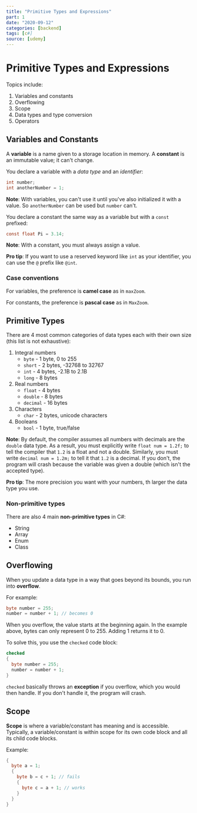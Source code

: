 ```yaml
---
title: "Primitive Types and Expressions"
part: 1
date: "2020-09-12"
categories: [backend]
tags: [c#]
source: [udemy]
---
```


# Primitive Types and Expressions

Topics include:

1. Variables and constants
2. Overflowing
3. Scope
4. Data types and type conversion
5. Operators

## Variables and Constants

A **variable** is a name given to a storage location in memory. A **constant** is an immutable value; it can't change.

You declare a variable with a _data type_ and an _identifier_:

```cs
int number;
int anotherNumber = 1;
```

**Note**: With variables, you can't use it until you've also initialized it with a value. So `anotherNumber` can be used but `number` can't.

You declare a constant the same way as a variable but with a `const` prefixed:

```cs
const float Pi = 3.14;
```

**Note**: With a constant, you must always assign a value.

**Pro tip**: If you want to use a reserved keyword like `int` as your identifier, you can use the `@` prefix like `@int`.

### Case conventions

For variables, the preference is **camel case** as in `maxZoom`.

For constants, the preference is **pascal case** as in `MaxZoom`.

## Primitive Types

There are 4 most common categories of data types each with their own size (this list is not exhaustive):

1. Integral numbers
   - `byte` - 1 byte, 0 to 255
   - `short` - 2 bytes, -32768 to 32767
   - `int` - 4 bytes, -2.1B to 2.1B
   - `long` - 8 bytes
2. Real numbers
   - `float` - 4 bytes
   - `double` - 8 bytes
   - `decimal` - 16 bytes
3. Characters
   - `char` - 2 bytes, unicode characters
4. Booleans
   - `bool` - 1 byte, true/false

**Note**: By default, the compiler assumes all numbers with decimals are the `double` data type. As a result, you must explicitly write `float num = 1.2f;` to tell the compiler that `1.2` is a float and not a double. Similarly, you must write `decimal num = 1.2m;` to tell it that `1.2` is a decimal. If you don't, the program will crash because the variable was given a double (which isn't the accepted type).

**Pro tip**: The more precision you want with your numbers, th larger the data type you use.

### Non-primitive types

There are also 4 main **non-primitive types** in C#:

- String
- Array
- Enum
- Class

## Overflowing

When you update a data type in a way that goes beyond its bounds, you run into **overflow**.

For example:

```cs
byte number = 255;
number = number + 1; // becomes 0
```

When you overflow, the value starts at the beginning again. In the example above, bytes can only represent 0 to 255. Adding 1 returns it to 0.

To solve this, you use the `checked` code block:

```cs
checked
{
  byte number = 255;
  number = number + 1;
}
```

`checked` basically throws an **exception** if you overflow, which you would then handle. If you don't handle it, the program will crash.

## Scope

**Scope** is where a variable/constant has meaning and is accessible. Typically, a variable/constant is within scope for its own code block and all its child code blocks.

Example:

```cs
{
  byte a = 1;
  {
    byte b = c + 1; // fails
    {
      byte c = a + 1; // works
    }
  }
}
```
